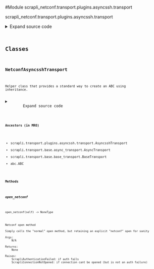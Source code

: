 <link rel="preload stylesheet" as="style" href="https://cdnjs.cloudflare.com/ajax/libs/10up-sanitize.css/11.0.1/sanitize.min.css" integrity="sha256-PK9q560IAAa6WVRRh76LtCaI8pjTJ2z11v0miyNNjrs=" crossorigin>
<link rel="preload stylesheet" as="style" href="https://cdnjs.cloudflare.com/ajax/libs/10up-sanitize.css/11.0.1/typography.min.css" integrity="sha256-7l/o7C8jubJiy74VsKTidCy1yBkRtiUGbVkYBylBqUg=" crossorigin>
<link rel="stylesheet preload" as="style" href="https://cdnjs.cloudflare.com/ajax/libs/highlight.js/10.1.1/styles/github.min.css" crossorigin>
<script defer src="https://cdnjs.cloudflare.com/ajax/libs/highlight.js/10.1.1/highlight.min.js" integrity="sha256-Uv3H6lx7dJmRfRvH8TH6kJD1TSK1aFcwgx+mdg3epi8=" crossorigin></script>
<script>window.addEventListener('DOMContentLoaded', () => hljs.initHighlighting())</script>















#Module scrapli_netconf.transport.plugins.asyncssh.transport

scrapli_netconf.transport.plugins.asyncssh.transport

<details class="source">
    <summary>
        <span>Expand source code</span>
    </summary>
    <pre>
        <code class="python">
"""scrapli_netconf.transport.plugins.asyncssh.transport"""
import asyncio

from asyncssh import connect
from asyncssh.misc import ChannelOpenError, PermissionDenied

from scrapli.exceptions import ScrapliAuthenticationFailed, ScrapliConnectionNotOpened
from scrapli.transport.plugins.asyncssh.transport import AsyncsshTransport, PluginTransportArgs

# imported from base driver
_ = PluginTransportArgs


class NetconfAsyncsshTransport(AsyncsshTransport):
    async def open_netconf(self) -> None:
        """
        Netconf open method

        Simply calls the "normal" open method, but retaining an explicit "netconf" open for sanity

        Args:
            N/A

        Returns:
            None

        Raises:
            ScrapliAuthenticationFailed: if auth fails
            ScrapliConnectionNotOpened: if connection cant be opened (but is not an auth failure)

        """
        if self.plugin_transport_args.auth_strict_key:
            self.logger.debug(
                f"Attempting to validate {self._base_transport_args.host} public key is in known "
                f"hosts"
            )
            self._verify_key()

        # we already fetched host/port/user from the user input and/or the ssh config file, so we
        # want to use those explicitly. likewise we pass config file we already found. set known
        # hosts and agent to None so we can not have an agent and deal w/ known hosts ourselves
        common_args = {
            "host": self._base_transport_args.host,
            "port": self._base_transport_args.port,
            "username": self.plugin_transport_args.auth_username,
            "known_hosts": None,
            "agent_path": None,
            "config": self.plugin_transport_args.ssh_config_file,
        }

        try:
            self.session = await asyncio.wait_for(
                connect(
                    client_keys=self.plugin_transport_args.auth_private_key,
                    password=self.plugin_transport_args.auth_password,
                    preferred_auth=(
                        "publickey",
                        "keyboard-interactive",
                        "password",
                    ),
                    **common_args,
                ),
                timeout=self._base_transport_args.timeout_socket,
            )
        except PermissionDenied as exc:
            msg = "all authentication methods failed"
            self.logger.critical(msg)
            raise ScrapliAuthenticationFailed(msg) from exc
        except asyncio.TimeoutError as exc:
            msg = "timed out opening connection to device"
            self.logger.critical(msg)
            raise ScrapliAuthenticationFailed(msg) from exc

        # it seems we must pass a terminal type to force a pty(?) which i think we want in like...
        # every case?? https://invisible-island.net/ncurses/ncurses.faq.html#xterm_color
        # set encoding to None so we get bytes for consistency w/ other scrapli transports
        # request_pty seems to be safe to set to "false" but leaving it at auto which seems closer
        # to the default behavior. With this omitted (as was previously) connecting to junos devices
        # on port 830 worked w/ system transport but *not* asyncssh because the pty request failed
        try:
            self.stdin, self.stdout, _ = await self.session.open_session(
                term_type="xterm", encoding=None, subsystem="netconf", request_pty="auto"
            )
        except ChannelOpenError as exc:
            msg = (
                "Failed to open Channel -- do you have the right port? Most often the netconf "
                "port is 22 or 830!"
            )
            self.logger.critical(msg)
            raise ScrapliConnectionNotOpened(msg) from exc

        if not self.session:
            raise ScrapliConnectionNotOpened

        if self.plugin_transport_args.auth_strict_key:
            self.logger.debug(
                f"Attempting to validate {self._base_transport_args.host} public key is in known "
                f"hosts and is valid"
            )
            self._verify_key_value()
        </code>
    </pre>
</details>



## Classes

### NetconfAsyncsshTransport


```text
Helper class that provides a standard way to create an ABC using
inheritance.
```

<details class="source">
    <summary>
        <span>Expand source code</span>
    </summary>
    <pre>
        <code class="python">
class NetconfAsyncsshTransport(AsyncsshTransport):
    async def open_netconf(self) -> None:
        """
        Netconf open method

        Simply calls the "normal" open method, but retaining an explicit "netconf" open for sanity

        Args:
            N/A

        Returns:
            None

        Raises:
            ScrapliAuthenticationFailed: if auth fails
            ScrapliConnectionNotOpened: if connection cant be opened (but is not an auth failure)

        """
        if self.plugin_transport_args.auth_strict_key:
            self.logger.debug(
                f"Attempting to validate {self._base_transport_args.host} public key is in known "
                f"hosts"
            )
            self._verify_key()

        # we already fetched host/port/user from the user input and/or the ssh config file, so we
        # want to use those explicitly. likewise we pass config file we already found. set known
        # hosts and agent to None so we can not have an agent and deal w/ known hosts ourselves
        common_args = {
            "host": self._base_transport_args.host,
            "port": self._base_transport_args.port,
            "username": self.plugin_transport_args.auth_username,
            "known_hosts": None,
            "agent_path": None,
            "config": self.plugin_transport_args.ssh_config_file,
        }

        try:
            self.session = await asyncio.wait_for(
                connect(
                    client_keys=self.plugin_transport_args.auth_private_key,
                    password=self.plugin_transport_args.auth_password,
                    preferred_auth=(
                        "publickey",
                        "keyboard-interactive",
                        "password",
                    ),
                    **common_args,
                ),
                timeout=self._base_transport_args.timeout_socket,
            )
        except PermissionDenied as exc:
            msg = "all authentication methods failed"
            self.logger.critical(msg)
            raise ScrapliAuthenticationFailed(msg) from exc
        except asyncio.TimeoutError as exc:
            msg = "timed out opening connection to device"
            self.logger.critical(msg)
            raise ScrapliAuthenticationFailed(msg) from exc

        # it seems we must pass a terminal type to force a pty(?) which i think we want in like...
        # every case?? https://invisible-island.net/ncurses/ncurses.faq.html#xterm_color
        # set encoding to None so we get bytes for consistency w/ other scrapli transports
        # request_pty seems to be safe to set to "false" but leaving it at auto which seems closer
        # to the default behavior. With this omitted (as was previously) connecting to junos devices
        # on port 830 worked w/ system transport but *not* asyncssh because the pty request failed
        try:
            self.stdin, self.stdout, _ = await self.session.open_session(
                term_type="xterm", encoding=None, subsystem="netconf", request_pty="auto"
            )
        except ChannelOpenError as exc:
            msg = (
                "Failed to open Channel -- do you have the right port? Most often the netconf "
                "port is 22 or 830!"
            )
            self.logger.critical(msg)
            raise ScrapliConnectionNotOpened(msg) from exc

        if not self.session:
            raise ScrapliConnectionNotOpened

        if self.plugin_transport_args.auth_strict_key:
            self.logger.debug(
                f"Attempting to validate {self._base_transport_args.host} public key is in known "
                f"hosts and is valid"
            )
            self._verify_key_value()
        </code>
    </pre>
</details>


#### Ancestors (in MRO)
- scrapli.transport.plugins.asyncssh.transport.AsyncsshTransport
- scrapli.transport.base.async_transport.AsyncTransport
- scrapli.transport.base.base_transport.BaseTransport
- abc.ABC
#### Methods

    

##### open_netconf
`open_netconf(self) ‑> NoneType`

```text
Netconf open method

Simply calls the "normal" open method, but retaining an explicit "netconf" open for sanity

Args:
    N/A

Returns:
    None

Raises:
    ScrapliAuthenticationFailed: if auth fails
    ScrapliConnectionNotOpened: if connection cant be opened (but is not an auth failure)
```